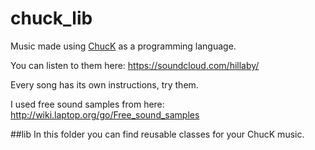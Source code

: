 # chuck_lib

Music made using [ChucK](http://chuck.cs.princeton.edu/) as a programming language.

You can listen to them here: https://soundcloud.com/hillaby/

Every song has its own instructions, try them.

I used free sound samples from here: http://wiki.laptop.org/go/Free_sound_samples

##lib
In this folder you can find reusable classes for your ChucK music.

